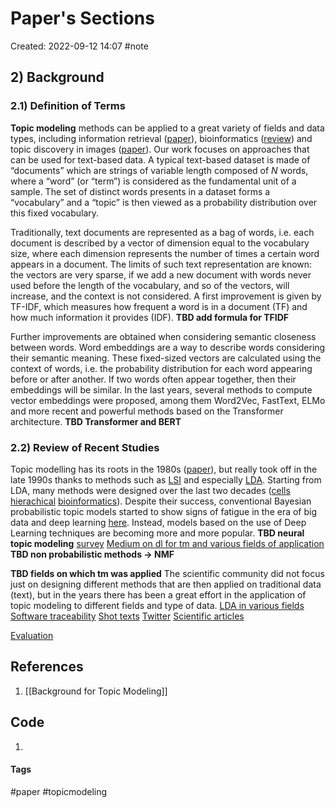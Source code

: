 # Paper's Sections
Created: 2022-09-12 14:07
#note

## 2) Background
### 2.1) Definition of Terms
**Topic modeling** methods can be applied to a great variety of fields and data types, including information retrieval ([paper](https://maroo.cs.umass.edu/getpdf.php?id=850)), bioinformatics ([review](https://springerplus.springeropen.com/articles/10.1186/s40064-016-3252-8)) and topic discovery in images ([paper](https://ieeexplore.ieee.org/abstract/document/1541280.?casa_token=CuY86UvTQWwAAAAA:Mh1AaYah3cD5a6lZVorn2Qj_OXvg76RosG1rSdVW5INWzq3NWIVYwWdMRZcVZnrxuJDH)). Our work focuses on approaches that can be used for text-based data.
A typical text-based dataset is made of “documents” which are strings of variable length composed of *N* words, where a “word” (or “term”) is considered as the fundamental unit of a sample. The set of distinct words presents in a dataset forms a “vocabulary” and a “topic” is then viewed as a probability distribution over this fixed vocabulary.

Traditionally, text documents are represented as a bag of words, i.e. each document is described by a vector of dimension equal to the vocabulary size, where each dimension represents the number of times a certain word appears in a document. The limits of such text representation are known: the vectors are very sparse, if we add a new document with words never used before the length of the vocabulary, and so of the vectors, will increase, and the context is not considered. 
A first improvement is given by TF-IDF, which measures how frequent a word is in a document (TF) and how much information it provides (IDF). 
**TBD add formula for TFIDF**

Further improvements are obtained when considering semantic closeness between words. Word embeddings are a way to describe words considering their semantic meaning. These fixed-sized vectors are calculated using the context of words, i.e. the probability distribution for each word appearing before or after another. If two words often appear together, then their embeddings will be similar.
In the last years, several methods to compute vector embeddings were proposed, among them Word2Vec, FastText, ELMo and more recent and powerful methods based on the Transformer architecture.
**TBD Transformer and BERT**

### 2.2) Review of Recent Studies

Topic modelling has its roots in the 1980s ([paper](https://www.sciencedirect.com/science/article/pii/S0306437920300703?casa_token=nJDJ5Nlh9T4AAAAA:2LmMdid6ESJ6R7T6UL5MlAkBP_b3kagZy9PgUQUTlNvAZFgqKvzpvHf5Z7jFOKyFbCyKXg#b14)), but really took off in the late 1990s thanks to methods such as [LSI](https://asistdl.onlinelibrary.wiley.com/doi/epdf/10.1002/%28SICI%291097-4571%28199009%2941%3A6%3C391%3A%3AAID-ASI1%3E3.0.CO%3B2-9?saml_referrer=) and especially [LDA](https://www.jmlr.org/papers/volume3/blei03a/blei03a.pdf?ref=https://githubhelp.com). Starting from LDA, many methods were designed over the last two decades ([cells](https://www.sciencedirect.com/science/article/pii/S0002929718301150) [hierachical](https://ieeexplore.ieee.org/abstract/document/8607040) [bioinformatics](https://d-nb.info/1116751054/34)). Despite their success, conventional Bayesian probabilistic topic models started to show signs of fatigue in the era of big data and deep learning [here](https://www.bing.com/search?q=topic+modelling+meets+deep+learing&cvid=99e100f4d08d4b0ba5f77714870cd94a&aqs=edge..69i57.7129j0j4&FORM=ANAB01&PC=U531).  Instead, models based on the use of Deep Learning techniques are becoming more and more popular.
**TBD neural topic modeling**
[survey](https://arxiv.org/abs/2103.00498)
[Medium on dl for tm and various fields of application](https://medium.com/data-folks-indonesia/recent-works-in-topic-modeling-56c38da8dfc4)
**TBD non probabilistic methods -> NMF**

**TBD fields on which tm was applied**
The scientific community did not focus just on designing different methods that are then applied on traditional data (text), but in the years there has been a great effort in the application of topic modeling to different fields and type of data.
[LDA in various fields](https://link.springer.com/article/10.1007/s11042-018-6894-4)
[Software traceability](https://ieeexplore.ieee.org/abstract/document/6062077?casa_token=1fXi-6Dlo5gAAAAA:6259L_R_-_FReFTKM0KJztI60eJmKCxD_eQ5k34sVB8IHc4tJzC6unvRmF5Ol6dx64W-)
[Shot texts](https://ieeexplore.ieee.org/abstract/document/6778764?casa_token=GGNPD3nHHDUAAAAA:xBe7U5PewTVnNINmRF1fTqWhMEP7h6E8flD5PJZd0BaRiR8VkiW2KcR23stLLrW6hT0U)
[Twitter](https://dl.acm.org/doi/abs/10.1145/1964858.1964870?casa_token=lesME6RwzJgAAAAA:FvBakC1_aAJ7j_qRWdSJhREITRRaY8oNQXbKoNPdUiaC-b2vcPTh0f74SLtsk4UNHD1DfIsX)
[Scientific articles](https://dl.acm.org/doi/abs/10.1145/2020408.2020480?casa_token=iaBjyLLhaj8AAAAA:bgOgKZ2z99AQfQrA0VsQuiRLOQGLpC01yYqiYfd3zwkNsN7KDG8Hs2g9NIJMrhuvx9WEx5b1)

[Evaluation](https://link.springer.com/chapter/10.1007/978-3-030-80599-9_4#chapter-info)
## References
1. [[Background for Topic Modeling]]

## Code
1. 

#### Tags
#paper #topicmodeling 